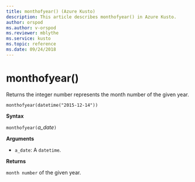 ```yaml
---
title: monthofyear() (Azure Kusto)
description: This article describes monthofyear() in Azure Kusto.
author: orspod
ms.author: v-orspod
ms.reviewer: mblythe
ms.service: kusto
ms.topic: reference
ms.date: 09/24/2018
---
```

# monthofyear()

Returns the integer number represents the month number of the given year.

    monthofyear(datetime("2015-12-14"))

**Syntax**

`monthofyear(`*a_date*`)`

**Arguments**

* `a_date`: A `datetime`.

**Returns**

`month number` of the given year.